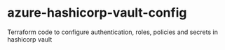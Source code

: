 # azure-hashicorp-vault-config
Terraform code to configure authentication, roles, policies and secrets in hashicorp vault
